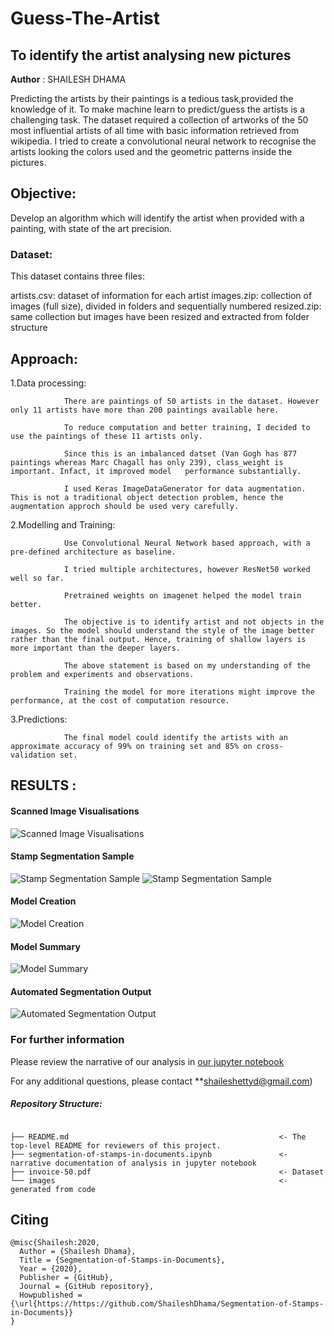 # Guess-The-Artist
## To identify the artist analysing new pictures

**Author** : SHAILESH DHAMA

Predicting the artists by their paintings is a tedious task,provided the knowledge of it. To make machine learn to predict/guess the artists is a challenging task.
The dataset required a collection of artworks of the 50 most influential artists of all time with basic information retrieved from wikipedia. 
I tried to create a convolutional neural network to recognise the artists looking the colors used and the geometric patterns inside the pictures.

## Objective:

Develop an algorithm which will identify the artist when provided with a painting, with state of the art precision.

### Dataset:

This dataset contains three files:

artists.csv: dataset of information for each artist
images.zip: collection of images (full size), divided in folders and sequentially numbered
resized.zip: same collection but images have been resized and extracted from folder structure
    
## Approach:

1.Data processing:

                There are paintings of 50 artists in the dataset. However only 11 artists have more than 200 paintings available here.

                To reduce computation and better training, I decided to use the paintings of these 11 artists only.

                Since this is an imbalanced datset (Van Gogh has 877 paintings whereas Marc Chagall has only 239), class_weight is important. Infact, it improved model   performance substantially.

                I used Keras ImageDataGenerator for data augmentation. This is not a traditional object detection problem, hence the augmentation approch should be used very carefully.

2.Modelling and Training:

                Use Convolutional Neural Network based approach, with a pre-defined architecture as baseline.

                I tried multiple architectures, however ResNet50 worked well so far.

                Pretrained weights on imagenet helped the model train better.

                The objective is to identify artist and not objects in the images. So the model should understand the style of the image better rather than the final output. Hence, training of shallow layers is more important than the deeper layers.

                The above statement is based on my understanding of the problem and experiments and observations.

                Training the model for more iterations might improve the performance, at the cost of computation resource.

3.Predictions:

                The final model could identify the artists with an approximate accuracy of 99% on training set and 85% on cross-validation set.
           
## RESULTS :

#### Scanned Image Visualisations
![Scanned Image Visualisations](./STVER_1.png)

#### Stamp Segmentation Sample
![Stamp Segmentation Sample](./STVER_2.png)
![Stamp Segmentation Sample](./STVER_3.png)

#### Model Creation
![Model Creation](./STVER_4.png)

#### Model Summary
![Model Summary](./STVER_5.png)

#### Automated Segmentation Output
![Automated Segmentation Output](./STVER_6.png)

### For further information
Please review the narrative of our analysis in [our jupyter notebook](./segmentation-of-stamps-in-documents.ipynb)

For any additional questions, please contact **shaileshettyd@gmail.com)

##### Repository Structure:

```

├── README.md                                               <- The top-level README for reviewers of this project.
├── segmentation-of-stamps-in-documents.ipynb               <- narrative documentation of analysis in jupyter notebook
├── invoice-50.pdf                                          <- Dataset
└── images                                                  <- generated from code

```
## Citing

```
@misc{Shailesh:2020,
  Author = {Shailesh Dhama},
  Title = {Segmentation-of-Stamps-in-Documents},
  Year = {2020},
  Publisher = {GitHub},
  Journal = {GitHub repository},
  Howpublished = {\url{https://https://github.com/ShaileshDhama/Segmentation-of-Stamps-in-Documents}}
}
```
